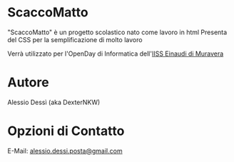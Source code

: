 # ScaccoMatto
"ScaccoMatto" è un progetto scolastico nato come lavoro in html
Presenta del CSS per la semplificazione di molto lavoro

Verrà utilizzato per l'OpenDay di Informatica dell'[IISS Einaudi di Muravera](https://www.iiseinaudimuravera.edu.it/index.php?option=com_content&view=featured&Itemid=435)
# Autore
Alessio Dessì (aka DexterNKW)
# Opzioni di Contatto
E-Mail: alessio.dessi.posta@gmail.com

